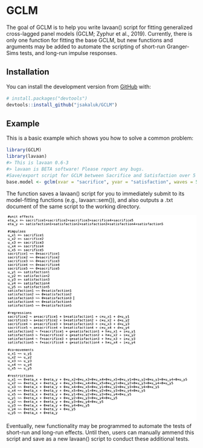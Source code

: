 
<!-- README.md is generated from README.Rmd. Please edit that file -->

# GCLM

<!-- badges: start -->

<!-- badges: end -->

The goal of GCLM is to help you write lavaan() script for fitting
generalized cross-lagged panel models (GCLM; Zyphur et al., 2019).
Currently, there is only one function for fitting the base GCLM, but new
functions and arguments may be added to automate the scripting of
short-run Granger-Sims tests, and long-run impulse responses.

## Installation

You can install the development version from
[GitHub](https://github.com/) with:

``` r
# install.packages("devtools")
devtools::install_github("jsakaluk/GCLM")
```

## Example

This is a basic example which shows you how to solve a common problem:

``` r
library(GCLM)
library(lavaan)
#> This is lavaan 0.6-3
#> lavaan is BETA software! Please report any bugs.
#Save/export script for GCLM between Sacrifice and Satisfaction over 5 waves
base.model <- gclm(xvar = "sacrifice", yvar = "satisfaction", waves = 5)
```

The function saves a lavaan() script for you to immediately submit to
its model-fitting functions (e.g., lavaan::sem()), and also outputs a
.txt document of the same script to the working directory.

![](figures/script.png) Eventually, new functionality may be programmed
to automate the tests of short-run and long-run effects. Until then,
users can manually ammend this script and save as a new lavaan() script
to conduct these additional tests.
